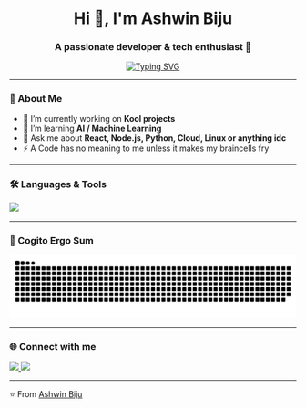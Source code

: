 <!-- Profile README -->

<h1 align="center">Hi 👋, I'm Ashwin Biju</h1>
<h3 align="center">A passionate developer & tech enthusiast 🚀</h3>

<!-- Typing animation -->
<p align="center">
  <a href="https://git.io/typing-svg">
    <img src="https://readme-typing-svg.demolab.com?font=Fira+Code&pause=1000&center=true&vCenter=true&width=435&lines=Full-stack+Developer;Open-Source+Contributor;Always+Learning+New+Things" alt="Typing SVG" />
  </a>
</p>

---

### 🚀 About Me
- 🔭 I’m currently working on **Kool projects**  
- 🌱 I’m learning **AI / Machine Learning**  
- 💬 Ask me about **React, Node.js, Python, Cloud, Linux or anything idc**  
- ⚡ A Code has no meaning to me unless it makes my braincells fry 

---

### 🛠️ Languages & Tools
<p align="left">
  <img src="https://skillicons.dev/icons?i=js,ts,python,java,cpp,react,nodejs,express,mongodb,postgres,html,css,tailwind,git,docker,linux,vscode" />
</p>

---

### 🤖 Cogito Ergo Sum
<p align="center">
  <img src="https://raw.githubusercontent.com/Platane/snk/output/github-contribution-grid-snake.svg" alt="Snake animation" />
</p>

---

### 🌐 Connect with me
<p align="left">
  <a href="www.linkedin.com/in/ashhhwin2003" target="blank">
    <img src="https://img.shields.io/badge/-LinkedIn-blue?logo=linkedin&logoColor=white" />
  </a>
  <a href="mailto:ashhhwin2003@gmail.com" target="blank">
    <img src="https://img.shields.io/badge/-Email-red?logo=gmail&logoColor=white" />
  </a>
</p>

---

⭐️ From [Ashwin Biju](https://github.com/REGEN-HALOGEN)
